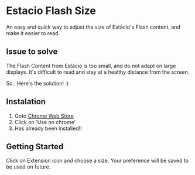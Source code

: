 # Estacio Flash Size
An easy and quick way to adjust the size of Estácio's Flash content, and make it easier to read.

## Issue to solve
The Flash Content from Estácio is too small, and do not adapt on large displays.
It's difficult to read and stay at a healthy distance from the screen.

So.. Here's the solution! :)

## Instalation 
1. Goto [Chrome Web Store](https://chrome.google.com/webstore/detail/est%C3%A1cio-flash-size-beta/kjokipgpljcoidilmaahgdejibepoakn)
2. Click on 'Use on chrome'
3. Has already been installed!!

## Getting Started
Click on Extension icon and choose a size.
Your preference will be saved to be used on future.